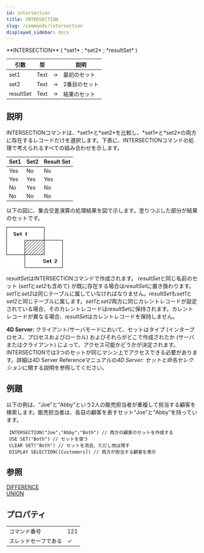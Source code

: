 ```yaml
---
id: intersection
title: INTERSECTION
slug: /commands/intersection
displayed_sidebar: docs
---
```


<!--REF #_command_.INTERSECTION.Syntax-->**INTERSECTION** ( *set1* ; *set2* ; *resultSet* )<!-- END REF-->
<!--REF #_command_.INTERSECTION.Params-->
| 引数 | 型 |  | 説明 |
| --- | --- | --- | --- |
| set1 | Text | &#8594;  | 最初のセット |
| set2 | Text | &#8594;  | 2番目のセット |
| resultSet | Text | &#8594;  | 結果のセット |

<!-- END REF-->

## 説明 

<!--REF #_command_.INTERSECTION.Summary-->INTERSECTIONコマンドは、*set1*と*set2*を比較し、*set1*と*set2*の両方に存在するレコードだけを選択します。<!-- END REF-->下表に、INTERSECTIONコマンドの処理で考えられるすべての組み合わせを示します。

| **Set1** | Set2 | Result Set |
| -------- | ---- | ---------- |
| Yes      | No   | No         |
| Yes      | Yes  | Yes        |
| No       | Yes  | No         |
| No       | No   | No         |

以下の図に、集合交差演算の処理結果を図で示します。塗りつぶした部分が結果のセットです。

![](../assets/en/commands/pict32963.ja.png)

*resultSet*はINTERSECTIONコマンドで作成されます。 *resultSet*と同じ名前のセット (*set1*と*set2*も含めて) が既に存在する場合は*resultSet*に置き換わります。*set1*と*set2*は同じテーブルに属していなければなりません。*resultSet*も*set1*と*set2*と同じテーブルに属します。*set1*と*set2*両方に同じカレントレコードが設定されている場合、そのカレントレコードは*resultSet*に保持されます。カレントレコードが異なる場合、*resultSet*はカレントレコードを保持しません。  

**4D Server:** クライアント/サーバモードにおいて、セットはタイプ (インタープロセス、プロセスおよびローカル) およびそれらがどこで作成されたか (サーバまたはクライアント) によって、アクセス可能かどうかが決定されます。INTERSECTIONでは3つのセットが同じマシン上でアクセスできる必要があります。詳細は4D Server Referenceマニュアルの*4D Server: セットと命名セレクション*に関する説明を参照してください。

## 例題 

以下の例は、“Joe”と“Abby”という2人の販売担当者が重複して担当する顧客を検索します。販売担当者は、各自の顧客を表すセット“Joe”と“Abby”を持っています。

```4d
 INTERSECTION("Joe";"Abby";"Both") // 両方の顧客のセットを作成する
 USE SET("Both") // セットを使う
 CLEAR SET("Both") // セットを消去、ただし他は残す
 DISPLAY SELECTION([Customers]) // 両方が担当する顧客を表示
```

## 参照 

[DIFFERENCE](difference.md)  
[UNION](union.md)  

## プロパティ

|  |  |
| --- | --- |
| コマンド番号 | 121 |
| スレッドセーフである | &check; |


